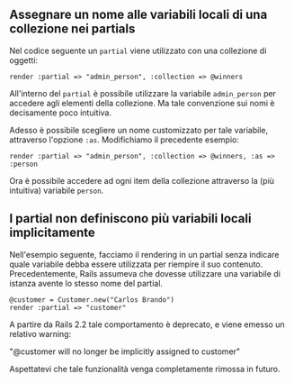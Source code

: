 ## Assegnare un nome alle variabili locali di una collezione nei partials

Nel codice seguente un `partial` viene utilizzato con una collezione di oggetti:

	render :partial => "admin_person", :collection => @winners

All'interno del `partial` è possibile utilizzare la variabile `admin_person` per accedere agli elementi della collezione. Ma tale convenzione sui nomi è decisamente poco intuitiva.

Adesso è possibile scegliere un nome customizzato per tale variabile, attraverso l'opzione `:as`. Modifichiamo il precedente esempio:

	render :partial => "admin_person", :collection => @winners, :as => :person

Ora è possibile accedere ad ogni item della collezione attraverso la (più intuitiva) variabile `person`.

## I partial non definiscono più variabili locali implicitamente

Nell'esempio seguente, facciamo il rendering in un partial senza indicare quale variabile debba essere utilizzata per riempire il suo contenuto. Precedentemente, Rails assumeva che dovesse utilizzare una variabile di istanza avente lo stesso nome del partial.

	@customer = Customer.new("Carlos Brando")
	render :partial => "customer"

A partire da Rails 2.2 tale comportamento è deprecato, e viene emesso un relativo warning:

"@customer will no longer be implicitly assigned to customer"

Aspettatevi che tale funzionalità venga completamente rimossa in futuro.

